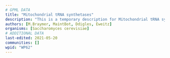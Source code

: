 ```yaml
---
# GPML DATA
title: "Mitochondrial tRNA synthetases"
description: "This is a temporary description for Mitochondrial tRNA synthetases"
authors: [M.Braymer, MaintBot, Ddigles, Eweitz]
organisms: [Saccharomyces cerevisiae]
# ADDITIONAL DATA
last-edited: 2021-05-20
communities: []
wpid: "WP62"
---
```

